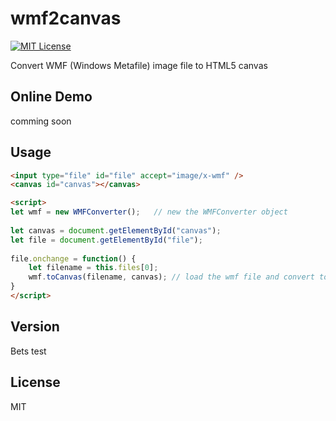 wmf2canvas
==========
[![MIT License][license-image]][license-url]

Convert WMF (Windows Metafile) image file to HTML5 canvas

Online Demo
----
comming soon


Usage
----
```html
<input type="file" id="file" accept="image/x-wmf" />
<canvas id="canvas"></canvas>

<script>
let wmf = new WMFConverter();   // new the WMFConverter object
	
let canvas = document.getElementById("canvas");
let file = document.getElementById("file");
	
file.onchange = function() {
	let filename = this.files[0];
	wmf.toCanvas(filename, canvas); // load the wmf file and convert to canvas graph
}
</script>
```

Version
----

Bets test


License
----

MIT

[license-image]: http://img.shields.io/badge/license-MIT-blue.svg?style=flat
[license-url]: LICENSE
